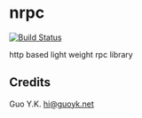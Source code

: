# nrpc

[![Build Status](https://travis-ci.org/go-guoyk/nrpc.svg?branch=master)](https://travis-ci.org/go-guoyk/nrpc)

http based light weight rpc library

## Credits

Guo Y.K. <hi@guoyk.net>
